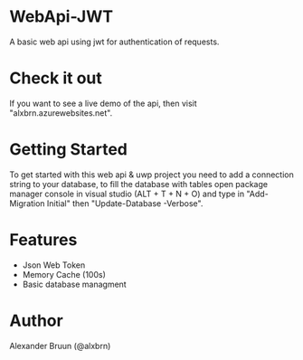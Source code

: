 # WebApi-JWT
A basic web api using jwt for authentication of requests.

# Check it out
If you want to see a live demo of the api, then visit "alxbrn.azurewebsites.net".

# Getting Started
To get started with this web api & uwp project you need to add a connection string to your database, to fill the database with tables open package manager console in visual studio (ALT + T + N + O) and type in "Add-Migration Initial" then "Update-Database -Verbose".

# Features
- Json Web Token
- Memory Cache (100s)
- Basic database managment

# Author
Alexander Bruun (@alxbrn)
